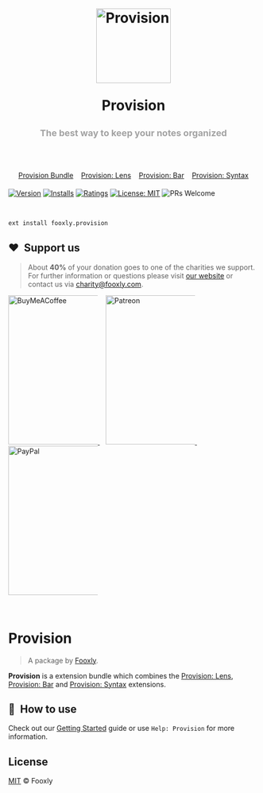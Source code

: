 <h1 align="center">
  <p align="center">
    <a title="Provision" href="https://marketplace.visualstudio.com/items?itemName=fooxly.provision">
      <img src="https://developer.fooxly.com/provision/assets/images/icon.png" alt="Provision" height="150" />
    </a>
  </p>
  <p>Provision</p>
  <p style="color: #A2A2A2; font-size: 18px;">The best way to keep your notes organized</p>
  <br>
  <p style="color: #3366BB; font-size: 14px; font-weight: normal;">
    <a href="https://marketplace.visualstudio.com/items?itemName=fooxly.provision">Provision Bundle</a>&nbsp;&nbsp;&nbsp;
    <a href="https://marketplace.visualstudio.com/items?itemName=fooxly.provision-lens">Provision: Lens</a>&nbsp;&nbsp;&nbsp;
    <a href="https://marketplace.visualstudio.com/items?itemName=fooxly.provision-bar">Provision: Bar</a>&nbsp;&nbsp;&nbsp;
    <a href="https://marketplace.visualstudio.com/items?itemName=fooxly.provision-syntax">Provision: Syntax</a>
  </p>
</h1>

[![Version](https://vsmarketplacebadge.apphb.com/version-short/fooxly.provision.svg)](https://marketplace.visualstudio.com/items?itemName=fooxly.provision)
[![Installs](https://vsmarketplacebadge.apphb.com/installs-short/fooxly.provision.svg)](https://marketplace.visualstudio.com/items?itemName=fooxly.provision)
[![Ratings](https://vsmarketplacebadge.apphb.com/rating-short/fooxly.provision.svg)](https://marketplace.visualstudio.com/items?itemName=fooxly.provision)
[![License: MIT](https://img.shields.io/badge/License-MIT-brightgreen.svg)](https://github.com/Fooxly/vscode-provision/blob/master/LICENSE)
![PRs Welcome](https://img.shields.io/badge/PRs-welcome-brightgreen.svg)

<br />

```sh
ext install fooxly.provision
```

## ❤️&nbsp; Support us

> About **40%** of your donation goes to one of the charities we support. For further information or questions please visit [our website](https://www.fooxly.com/charity) or contact us via [charity@fooxly.com](mailto:charity@fooxly.com).

<p>
  <a title="BuyMeACoffee" href="https://www.buymeacoffee.com/fooxly">
    <img src="https://developer.fooxly.com/general/assets/images/buymeacoffee.png" alt="BuyMeACoffee" width="300px" style="max-width: 180px" />
  </a>&nbsp;&nbsp;
  <a title="Patreon" href="https://www.patreon.com/fooxly">
    <img src="https://developer.fooxly.com/general/assets/images/patreon.png" alt="Patreon" width="300px" style="max-width: 180px"/>
  </a>&nbsp;&nbsp;
  <a title="PayPal" href="https://www.paypal.com/cgi-bin/webscr?cmd=_s-xclick&hosted_button_id=3GEYSYZFXV9GE">
    <img src="https://developer.fooxly.com/general/assets/images/paypal.png" alt="PayPal" width="300px" style="max-width: 180px" />
  </a>
</p>

<br/>

# Provision

> A package by [Fooxly](https://www.fooxly.com).

**Provision** is a extension bundle which combines the [Provision: Lens](https://marketplace.visualstudio.com/items?itemName=fooxly.provision-lens), [Provision: Bar](https://marketplace.visualstudio.com/items?itemName=fooxly.provision-bar) and [Provision: Syntax](https://marketplace.visualstudio.com/items?itemName=fooxly.provision-syntax) extensions.

## 📙 &nbsp;How to use

Check out our [Getting Started]("https://developer.fooxly.com/extensions/provision/guide") guide or use `Help: Provision` for more information.

## License

[MIT](https://github.com/Fooxly/vscode-provision-bar/blob/master/LICENSE) &copy; Fooxly
